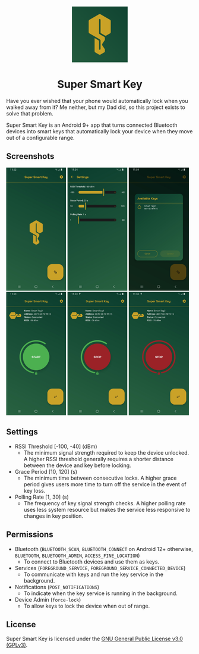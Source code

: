 
<p align="center"><img src="app/src/main/ic_launcher-playstore.png" width="150"></p>
<h1 align="center"><b>Super Smart Key</b></h1>

Have you ever wished that your phone would automatically lock when you walked away from it?
Me neither, but my Dad did, so this project exists to solve that problem.

Super Smart Key is an Android 9+ app that turns connected Bluetooth devices into smart keys that
automatically lock your device when they move out of a configurable range.

## Screenshots

<img src="screenshots/home.jpg" width=32%/> <img src="screenshots/settings.jpg" width=32%/> <img src="screenshots/available_keys.jpg" width=32%/>
<img src="screenshots/key_connected.jpg" width=32%/> <img src="screenshots/service_running.jpg" width=32%/> <img src="screenshots/key_out_of_range.jpg" width=32%/>

## Settings
- RSSI Threshold [-100, -40] (dBm)
    - The minimum signal strength required to keep the device unlocked. A higher RSSI threshold generally requires a shorter distance between the device and key before locking.
- Grace Period [10, 120] (s)
    - The minimum time between consecutive locks. A higher grace period gives users more time to turn off the service in the event of key loss.
- Polling Rate [1, 30] (s)
    - The frequency of key signal strength checks. A higher polling rate uses less system resource but makes the service less responsive to changes in key position.

## Permissions

- Bluetooth (`BLUETOOTH_SCAN`, `BLUETOOTH_CONNECT` on Android 12+ otherwise, `BLUETOOTH`, `BLUETOOTH_ADMIN`, `ACCESS_FINE_LOCATION`)
    - To connect to Bluetooth devices and use them as keys.
- Services (`FOREGROUND_SERVICE`, `FOREGROUND_SERVICE_CONNECTED_DEVICE`)
    - To communicate with keys and run the key service in the background.
- Notifications (`POST_NOTIFICATIONS`)
    - To indicate when the key service is running in the background.
- Device Admin (`force-lock`)
    - To allow keys to lock the device when out of range.

## License

Super Smart Key is licensed under the [GNU General Public License v3.0 (GPLv3)](LICENSE).
